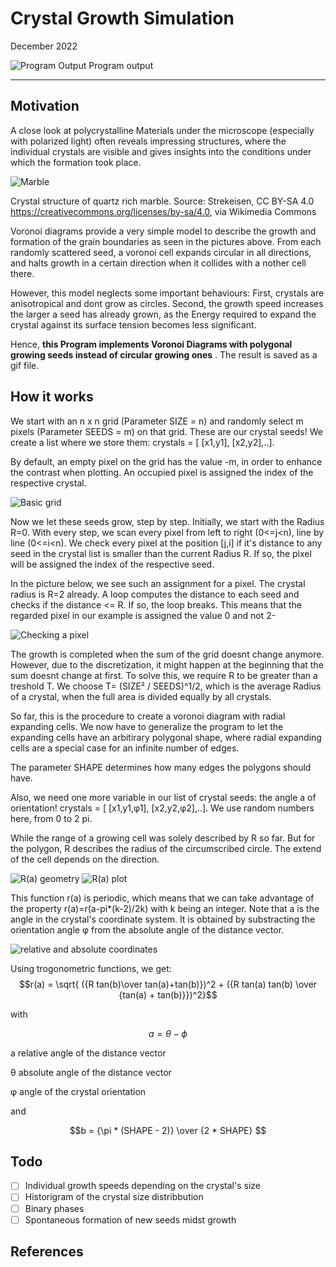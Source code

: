 # Crystal Growth Simulation
December 2022

![Program Output](crystal.gif "Program output")
Program output 

---

## Motivation
A close look at polycrystalline Materials under the microscope (especially with polarized light) often reveals impressing structures, where the individual crystals are visible and gives insights into the conditions under which the formation took place.

![Marble](Stained_marble.JPG "Source:  Strekeisen, CC BY-SA 4.0 <https://creativecommons.org/licenses/by-sa/4.0>, via Wikimedia Commons")

Crystal structure of quartz rich marble. 
Source:  Strekeisen, CC BY-SA 4.0 <https://creativecommons.org/licenses/by-sa/4.0>, via Wikimedia Commons

Voronoi diagrams provide a very simple model to describe the growth and formation of the grain boundaries as seen in the pictures above. From each randomly scattered seed, a voronoi cell expands circular in all directions, and halts growth in a certain direction when it collides with a nother cell there. 


However, this model neglects some important behaviours: First, crystals are anisotropical and dont grow as circles. Second, the growth speed increases the larger a seed has already grown, as the Energy required to expand the crystal against its surface tension becomes less significant.

Hence, **this Program implements Voronoi Diagrams with polygonal growing seeds instead of circular growing ones** . The result is saved as a gif file.

## How it works
We start with an n x n grid (Parameter SIZE = n) and randomly select m pixels (Parameter SEEDS = m) on that grid. These are our crystal seeds! We create a list where we store them:
crystals = [ [x1,y1], [x2,y2],..]. 

By default, an empty pixel on the grid has the value -m, in order to enhance the contrast when plotting. An occupied pixel is assigned the index of the respective crystal.

![Basic grid](grid1.png)

Now we let these seeds grow, step by step. Initially, we start with the Radius R=0. With every step, we scan every pixel from left to right (0<=j<n), line by line (0<=i<n). We check every pixel at the position [j,i] if it's distance to any seed in the crystal list is smaller than the current Radius R. If so, the pixel will be assigned the index of the respective seed.  

In the picture below, we see such an assignment for a pixel. The crystal radius is R=2 already. A loop computes the distance to each seed and checks if the distance <= R. If so, the loop breaks. This means that the regarded pixel in our example is assigned the value 0 and not 2-

![Checking a pixel](grid2.png)

The growth is completed when the sum of the grid doesnt change anymore. However, due to the discretization, it might happen at the beginning that the sum doesnt change at first. To solve this, we require R to be greater than a treshold T. We choose T= (SIZE² / SEEDS)^1/2, which is the average Radius of a crystal, when the full area is divided equally by all crystals.

So far, this is the procedure to create a voronoi diagram with radial expanding cells. We now have to generalize the program to let the expanding cells have an arbitirary polygonal shape, where radial expanding cells are a special case for an infinite number of edges. 

The parameter SHAPE determines how many edges the polygons should have. 

Also, we need one more variable in our list of crystal seeds: the angle a of orientation!
crystals = [ [x1,y1,φ1], [x2,y2,φ2],..]. 
We use random numbers here, from 0 to 2 pi. 

While the range of a growing cell was solely described by R so far. But for the polygon, R describes the radius of the circumscribed circle. The extend of the cell depends on the direction.


![R(a) geometry](hexagon.png)
![R(a) plot](plot.png)

This function r(a) is periodic, which means that we can take advantage of the property r(a)=r(a-pi*(k-2)/2k) with k being an integer. 
Note that a is the angle in the crystal's coordinate system. It is obtained by substracting the orientation angle φ from the absolute angle of the distance vector. 

![relative and absolute coordinates](coordinate.png)

Using trogonometric functions, we get:
$$r(a) = \sqrt{ ({R tan(b)\over tan(a)+tan(b)})^2 + ({R tan(a) tan(b) \over {tan(a) + tan(b)}})^2}$$

with

$$ a = \theta - \phi $$

a  relative angle of the distance vector

θ  absolute angle of the distance vector

φ  angle of the crystal orientation

and

$$b = {\pi * (SHAPE - 2)} \over {2 * SHAPE}  $$


## Todo
- [ ] Individual growth speeds depending on the crystal's size
- [ ] Historigram of the crystal size distribbution
- [ ] Binary phases
- [ ] Spontaneous formation of new seeds midst growth

## References

